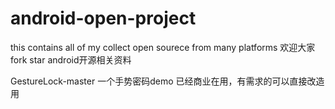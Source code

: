 # android-open-project
this contains all of my collect open sourece from many platforms
欢迎大家fork  star android开源相关资料 

GestureLock-master 一个手势密码demo 已经商业在用，有需求的可以直接改造用
